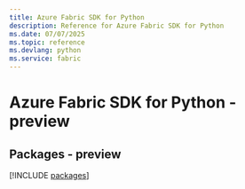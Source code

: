 ```yaml
---
title: Azure Fabric SDK for Python
description: Reference for Azure Fabric SDK for Python
ms.date: 07/07/2025
ms.topic: reference
ms.devlang: python
ms.service: fabric
---
```

# Azure Fabric SDK for Python - preview
## Packages - preview
[!INCLUDE [packages](fabric-index.md)]